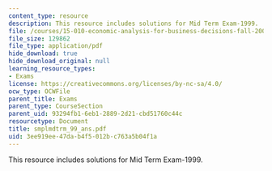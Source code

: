 ```yaml
---
content_type: resource
description: This resource includes solutions for Mid Term Exam-1999.
file: /courses/15-010-economic-analysis-for-business-decisions-fall-2004/3ee919ee47dab4f5012bc763a5b04f1a_smplmdtrm_99_ans.pdf
file_size: 129862
file_type: application/pdf
hide_download: true
hide_download_original: null
learning_resource_types:
- Exams
license: https://creativecommons.org/licenses/by-nc-sa/4.0/
ocw_type: OCWFile
parent_title: Exams
parent_type: CourseSection
parent_uid: 93294fb1-6eb1-2889-2d21-cbd51760c44c
resourcetype: Document
title: smplmdtrm_99_ans.pdf
uid: 3ee919ee-47da-b4f5-012b-c763a5b04f1a
---
```

This resource includes solutions for Mid Term Exam-1999.